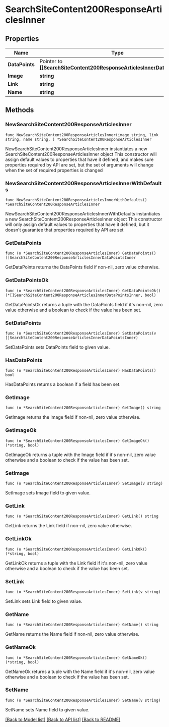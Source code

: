 # SearchSiteContent200ResponseArticlesInner

## Properties

Name | Type | Description | Notes
------------ | ------------- | ------------- | -------------
**DataPoints** | Pointer to [**[]SearchSiteContent200ResponseArticlesInnerDataPointsInner**](SearchSiteContent200ResponseArticlesInnerDataPointsInner.md) |  | [optional] 
**Image** | **string** |  | 
**Link** | **string** |  | 
**Name** | **string** |  | 

## Methods

### NewSearchSiteContent200ResponseArticlesInner

`func NewSearchSiteContent200ResponseArticlesInner(image string, link string, name string, ) *SearchSiteContent200ResponseArticlesInner`

NewSearchSiteContent200ResponseArticlesInner instantiates a new SearchSiteContent200ResponseArticlesInner object
This constructor will assign default values to properties that have it defined,
and makes sure properties required by API are set, but the set of arguments
will change when the set of required properties is changed

### NewSearchSiteContent200ResponseArticlesInnerWithDefaults

`func NewSearchSiteContent200ResponseArticlesInnerWithDefaults() *SearchSiteContent200ResponseArticlesInner`

NewSearchSiteContent200ResponseArticlesInnerWithDefaults instantiates a new SearchSiteContent200ResponseArticlesInner object
This constructor will only assign default values to properties that have it defined,
but it doesn't guarantee that properties required by API are set

### GetDataPoints

`func (o *SearchSiteContent200ResponseArticlesInner) GetDataPoints() []SearchSiteContent200ResponseArticlesInnerDataPointsInner`

GetDataPoints returns the DataPoints field if non-nil, zero value otherwise.

### GetDataPointsOk

`func (o *SearchSiteContent200ResponseArticlesInner) GetDataPointsOk() (*[]SearchSiteContent200ResponseArticlesInnerDataPointsInner, bool)`

GetDataPointsOk returns a tuple with the DataPoints field if it's non-nil, zero value otherwise
and a boolean to check if the value has been set.

### SetDataPoints

`func (o *SearchSiteContent200ResponseArticlesInner) SetDataPoints(v []SearchSiteContent200ResponseArticlesInnerDataPointsInner)`

SetDataPoints sets DataPoints field to given value.

### HasDataPoints

`func (o *SearchSiteContent200ResponseArticlesInner) HasDataPoints() bool`

HasDataPoints returns a boolean if a field has been set.

### GetImage

`func (o *SearchSiteContent200ResponseArticlesInner) GetImage() string`

GetImage returns the Image field if non-nil, zero value otherwise.

### GetImageOk

`func (o *SearchSiteContent200ResponseArticlesInner) GetImageOk() (*string, bool)`

GetImageOk returns a tuple with the Image field if it's non-nil, zero value otherwise
and a boolean to check if the value has been set.

### SetImage

`func (o *SearchSiteContent200ResponseArticlesInner) SetImage(v string)`

SetImage sets Image field to given value.


### GetLink

`func (o *SearchSiteContent200ResponseArticlesInner) GetLink() string`

GetLink returns the Link field if non-nil, zero value otherwise.

### GetLinkOk

`func (o *SearchSiteContent200ResponseArticlesInner) GetLinkOk() (*string, bool)`

GetLinkOk returns a tuple with the Link field if it's non-nil, zero value otherwise
and a boolean to check if the value has been set.

### SetLink

`func (o *SearchSiteContent200ResponseArticlesInner) SetLink(v string)`

SetLink sets Link field to given value.


### GetName

`func (o *SearchSiteContent200ResponseArticlesInner) GetName() string`

GetName returns the Name field if non-nil, zero value otherwise.

### GetNameOk

`func (o *SearchSiteContent200ResponseArticlesInner) GetNameOk() (*string, bool)`

GetNameOk returns a tuple with the Name field if it's non-nil, zero value otherwise
and a boolean to check if the value has been set.

### SetName

`func (o *SearchSiteContent200ResponseArticlesInner) SetName(v string)`

SetName sets Name field to given value.



[[Back to Model list]](../README.md#documentation-for-models) [[Back to API list]](../README.md#documentation-for-api-endpoints) [[Back to README]](../README.md)


